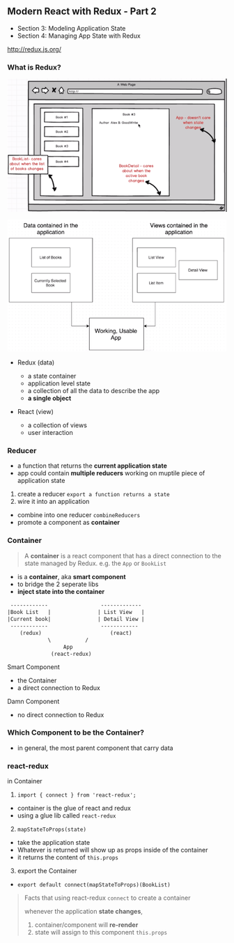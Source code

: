 Modern React with Redux - Part 2
---------------------------

- Section 3: Modeling Application State
- Section 4: Managing App State with Redux

http://redux.js.org/

### What is Redux?

![GUI Mockup](./redux_mockup.png)

![Data and View](./redux_diagram.png)

- Redux (data)
  + a state container
  + application level state
  + a collection of all the data to describe the app
  + **a single object**

- React (view)
  + a collection of views
  + user interaction

### Reducer
- a function that returns the **current application state**
- app could contain **multiple reducers** working on muptile piece of application state

1. create a reducer `export a function returns a state`
2. wire it into an application 
  - combine into one reducer `combineReducers`
  - promote a component as **container** 

### Container

> A **container** is a react component that has a direct connection to the state managed by Redux. e.g. the `App` or `BookList`

- is a **container**, aka **smart component**
- to bridge the 2 seperate libs
- **inject state into the container**

```
 ------------                 -------------
|Book List   |               | List View   |
|Current book|               | Detail View |
 ------------                 ------------ 
    (redux)                      (react)
             \           /
                  App 
              (react-redux)
```

Smart Component
- the Container
- a direct connection to Redux

Damn Component
- no direct connection to Redux

### Which Component to be the Container?
- in general, the most parent component that carry data

### react-redux

in Container
1. `import { connect } from 'react-redux';`
  - container is the glue of react and redux
  - using a glue lib called `react-redux`
2. `mapStateToProps(state)`
  - take the application state
  - Whatever is returned will show up as props inside of the container
  - it returns the content of `this.props`
3. export the Container
  - `export default connect(mapStateToProps)(BookList)`

> Facts that using react-redux `connect` to create a container
> 
> whenever the application **state changes**, 
>   1. container/component will **re-render**
>   2. state will assign to this component `this.props`
